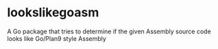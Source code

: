 # lookslikegoasm
A Go package that tries to determine if the given Assembly source code looks like Go/Plan9 style Assembly
